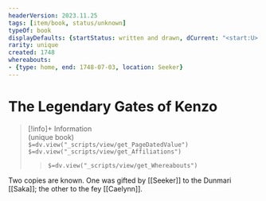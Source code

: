 ```yaml
---
headerVersion: 2023.11.25
tags: [item/book, status/unknown]
typeOf: book
displayDefaults: {startStatus: written and drawn, dCurrent: "<start:U> in <startDate> by <origin:1>", wCurrent: "", wHome: "", wOrigin: "", wLastKnown: ""}
rarity: unique
created: 1748
whereabouts:
- {type: home, end: 1748-07-03, location: Seeker}
---
```

# The Legendary Gates of Kenzo
>[!info]+ Information  
> (unique book)  
> `$=dv.view("_scripts/view/get_PageDatedValue")`  
> `$=dv.view("_scripts/view/get_Affiliations")`  
>> `$=dv.view("_scripts/view/get_Whereabouts")`

Two copies are known. One was gifted by [[Seeker]] to the Dunmari [[Saka]]; the other to the fey [[Caelynn]].